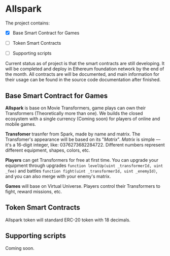 # Allspark
The project contains:
- [x] Base Smart Contract for Games
- [ ] Token Smart Contracts 
- [ ] Supporting scripts


Current status as of project is that the smart contracts are still developing. It will be completed and deploy in Ethereum foundation network by the end of the month.
All contracts are will be documented, and main information for their usage can be found in the source code documentation after finished.

## Base Smart Contract for Games
**Allspark** is base on Movie Transformers, game plays can own their Transformers (Theoretically more than one). We builds the closed ecosystem with a single currency (Coming soon) for players of online and mobile games.

**Transfomer** trasnfer from Spark, made by name and matrix. The Transfomer's appearance will be based on its "_Matrix_". _Matrix_ is simple — it's a 16-digit integer, like: 0376273682284722. Different numbers represent different equipment, shapes, colors, etc.

**Players** can get Transformers for free at first time. You can upgrade your equipment through upgrades `function levelUp(uint _transformerId, uint _fee)` and battles `function fight(uint _transformerId, uint _enemyId)`, and you can also merge with your enemy's matrix.

**Games** will base on Virtual Universe. Players control their Transformers to fight, reward missions, etc.

## Token Smart Contracts 
Allspark token will standard ERC-20 token with 18 decimals.

## Supporting scripts
Coming soon.